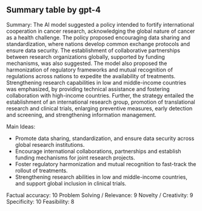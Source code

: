 ## Summary table by gpt-4
Summary: 
The AI model suggested a policy intended to fortify international cooperation in cancer research, acknowledging the global nature of cancer as a health challenge. The policy proposed encouraging data sharing and standardization, where nations develop common exchange protocols and ensure data security. The establishment of collaborative partnerships between research organizations globally, supported by funding mechanisms, was also suggested. The model also proposed the harmonization of regulatory frameworks and mutual recognition of regulations across nations to expedite the availability of treatments. Strengthening research capabilities in low and middle-income countries was emphasized, by providing technical assistance and fostering collaboration with high-income countries. Further, the strategy entailed the establishment of an international research group, promotion of translational research and clinical trials, enlarging preventive measures, early detection and screening, and strengthening information management.

Main Ideas: 
- Promote data sharing, standardization, and ensure data security across global research institutions.
- Encourage international collaborations, partnerships and establish funding mechanisms for joint research projects.
- Foster regulatory harmonization and mutual recognition to fast-track the rollout of treatments.
- Strengthening research abilities in low and middle-income countries, and support global inclusion in clinical trials.

Factual accuracy: 10
Problem Solving / Relevance: 9
Novelty / Creativity: 9
Specificity: 10
Feasibility: 8